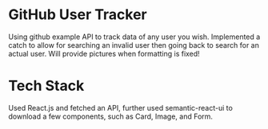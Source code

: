 # GitHub User Tracker
Using github example API to track data of any user you wish. Implemented a catch to allow for searching an invalid user then going back to search for an actual user. Will provide pictures when formatting is fixed!

# Tech Stack
Used React.js and fetched an API, further used semantic-react-ui to download a few components, such as Card, Image, and Form.
